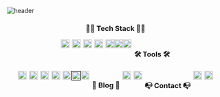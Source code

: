 ![header](https://capsule-render.vercel.app/api?type=waving&color=auto&height=300&section=header&text=DAIN%20LEE&fontSize=90&desc=Welcome%20to%20my%20GitHub!&descAlignY=55&animation=whinkling&fontAlignY=40)

<!-- 👩‍💻 Tech Stack 👩‍💻 -->
<h3 align="center">👩‍💻 Tech Stack 👩‍💻</h3>
<div align="center" style="display: flex; flex-wrap: wrap; justify-content: center; gap: 6px;">
  <!-- HTML5 -->
  <a href="https://developer.mozilla.org/en-US/docs/Web/HTML"><img src="https://img.shields.io/badge/HTML5-E34F26?style=flat&logo=html5&logoColor=ffffff" style="height:20px"/></a>
  <!-- Java -->
  <a href="https://www.oracle.com/java/"><img src="https://img.shields.io/badge/Java-007396?style=flat&logo=java&logoColor=ffffff" style="height:20px"/></a>
  <!-- JavaScript -->
  <a href="https://developer.mozilla.org/en-US/docs/Web/JavaScript"><img src="https://img.shields.io/badge/JavaScript-F7DF1E?style=flat&logo=javascript&logoColor=000000" style="height:20px"/></a>
  <!-- jQuery -->
  <a href="https://jquery.com/"><img src="https://img.shields.io/badge/jQuery-0769AD?style=flat&logo=jquery&logoColor=ffffff" style="height:20px"/></a>
  
<div style="display: flex;">
  <!-- MySQL -->
  <a href="https://www.mysql.com"><img src="https://img.shields.io/badge/MySQL-4479A1?style=flat&logo=mysql&logoColor=ffffff" style="height:20px"/></a>
  <!-- Python -->
  <a href="https://www.python.org"><img src="https://img.shields.io/badge/Python-3776AD?style=flat&logo=python&logoColor=ffffff" style="height:20px"/></a>
  <!-- Spring -->
  <a href="https://spring.io"><img src="https://img.shields.io/badge/Spring-6DB33F?style=flat&logo=spring&logoColor=ffffff" style="height:20px"/></a>
</div>



<!-- 🛠 Tools 🛠 -->
<h3 align="center">🛠 Tools 🛠</h3>
<div align="center" style="display: flex; flex-wrap: wrap; justify-content: center; gap: 6px;">
  <!-- Adobe Photoshop -->
  <a href="https://www.adobe.com/products/photoshop.html"><img src="https://img.shields.io/badge/Photoshop-31A8FF?style=flat&logo=adobephotoshop&logoColor=ffffff" style="height:20px"/></a>
  <!-- Figma -->
  <a href="https://figma.com"><img src="https://img.shields.io/badge/Figma-F24E1E?style=flat&logo=figma&logoColor=ffffff" style="height:20px"/></a>
  <!-- Git -->
  <a href="https://git-scm.com/"><img src="https://img.shields.io/badge/Git-F05032?style=flat&logo=git&logoColor=ffffff" style="height:20px"/></a>
  <!-- GitHub -->
  <a href="https://github.com"><img src="https://img.shields.io/badge/GitHub-181717?style=flat&logo=github&logoColor=ffffff" style="height:20px"/></a>
  
<div style="display: flex;">
  <!-- IntelliJ -->
  <a href="https://www.jetbrains.com/idea/"><img src="https://img.shields.io/badge/IntelliJ%20IDEA-000000?style=flat&logo=intellijidea&logoColor=ffffff" style="height:20px"/></a>
  <!-- Notion (white background) -->
  <a href="https://www.notion.so/"><img src="https://img.shields.io/badge/Notion-ffffff?style=flat&logo=notion&logoColor=000000" style="height:20px; border: 1px solid #000000"/></a>
  <!-- VS Code -->
  <a href="https://code.visualstudio.com/"><img src="https://img.shields.io/badge/VS%20Code-007ACC?style=flat&logo=visualstudiocode&logoColor=ffffff" style="height:20px"/></a>
</div>



<!-- 📝 Blog 📝 -->
<h3 align="center">📝 Blog 📝</h3>
<div align="center" style="display: flex; flex-wrap: wrap; justify-content: center; gap: 6px;">
  <!-- Tistory -->
  <a href="https://dain391.tistory.com/"><img src="https://img.shields.io/badge/Tistory-F05032?style=flat&logo=blogger&logoColor=ffffff" style="height:20px"/></a>
  <!-- Velog -->
  <a href="https://velog.io/@dain391/posts"><img src="https://img.shields.io/badge/Velog-20C997?style=flat&logo=velog&logoColor=ffffff" style="height:20px"/></a>
</div>



<!-- 📭 Contact 📭 -->
<h3 align="center">📭 Contact 📭</h3>
<div align="center" style="display: flex; flex-wrap: wrap; justify-content: center; gap: 6px;">
  <!-- Discord -->
  <a href="https://discord.com/users/idain"><img src="https://img.shields.io/badge/Discord-5865F2?style=flat&logo=discord&logoColor=ffffff" style="height:20px"/></a>
  <!-- Gmail -->
  <a href="mailto:0901ekdls@gmail.com"><img src="https://img.shields.io/badge/Gmail-D14836?style=flat&logo=gmail&logoColor=ffffff" style="height:20px"/></a>
</div>
